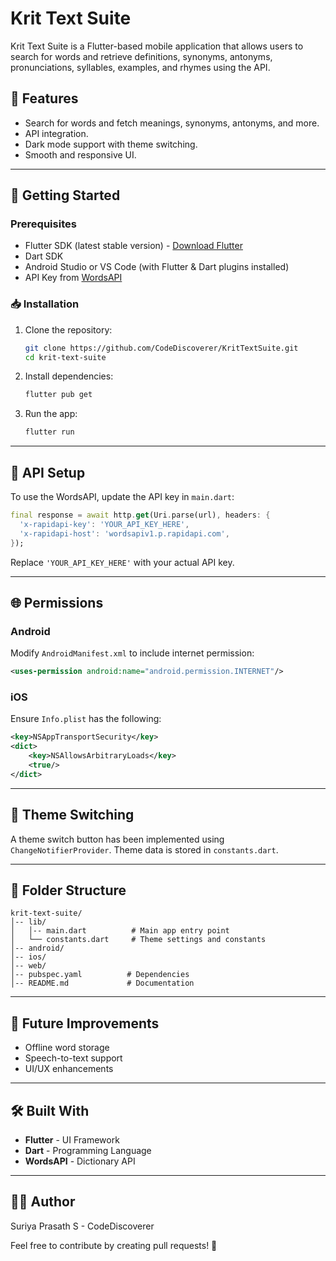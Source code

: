 # Krit Text Suite

Krit Text Suite is a Flutter-based mobile application that allows users to search for words and retrieve definitions, synonyms, antonyms, pronunciations, syllables, examples, and rhymes using the API.

## 📌 Features
- Search for words and fetch meanings, synonyms, antonyms, and more.
- API integration.
- Dark mode support with theme switching.
- Smooth and responsive UI.

---

## 🚀 Getting Started

### Prerequisites
- Flutter SDK (latest stable version) - [Download Flutter](https://flutter.dev/docs/get-started/install)
- Dart SDK
- Android Studio or VS Code (with Flutter & Dart plugins installed)
- API Key from [WordsAPI](https://www.wordsapi.com/)

### 📥 Installation
1. Clone the repository:
   ```sh
   git clone https://github.com/CodeDiscoverer/KritTextSuite.git
   cd krit-text-suite
   ```
2. Install dependencies:
   ```sh
   flutter pub get
   ```
3. Run the app:
   ```sh
   flutter run
   ```

---

## 🔑 API Setup
To use the WordsAPI, update the API key in `main.dart`:
```dart
final response = await http.get(Uri.parse(url), headers: {
  'x-rapidapi-key': 'YOUR_API_KEY_HERE',
  'x-rapidapi-host': 'wordsapiv1.p.rapidapi.com',
});
```
Replace `'YOUR_API_KEY_HERE'` with your actual API key.

---

## 🌐 Permissions

### Android
Modify `AndroidManifest.xml` to include internet permission:
```xml
<uses-permission android:name="android.permission.INTERNET"/>
```

### iOS
Ensure `Info.plist` has the following:
```xml
<key>NSAppTransportSecurity</key>
<dict>
    <key>NSAllowsArbitraryLoads</key>
    <true/>
</dict>
```

---

## 🎨 Theme Switching
A theme switch button has been implemented using `ChangeNotifierProvider`.
Theme data is stored in `constants.dart`.

---

## 📜 Folder Structure
```
krit-text-suite/
│-- lib/
│   │-- main.dart          # Main app entry point
│   └── constants.dart     # Theme settings and constants
│-- android/
│-- ios/
│-- web/
│-- pubspec.yaml          # Dependencies
│-- README.md             # Documentation
```

---

## 📌 Future Improvements
- Offline word storage
- Speech-to-text support
- UI/UX enhancements

---

## 🛠 Built With
- **Flutter** - UI Framework
- **Dart** - Programming Language
- **WordsAPI** - Dictionary API

---

## 👨‍💻 Author
Suriya Prasath S - CodeDiscoverer

Feel free to contribute by creating pull requests! 🚀

